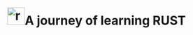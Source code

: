 <h1><img src="https://iconduck.com/icons/14194/rust.svg" alt="rust" width="40" height="40"/>A journey of learning RUST</h1>
